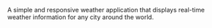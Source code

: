A simple and responsive weather application that displays real-time weather information for any city around the world.
